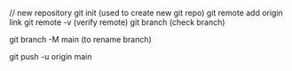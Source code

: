 
// new repository
git init        (used to create new git repo)
git remote add origin link
git remote -v        (verify remote)
git branch          (check branch)

git branch -M main      (to rename branch)

git push -u origin main